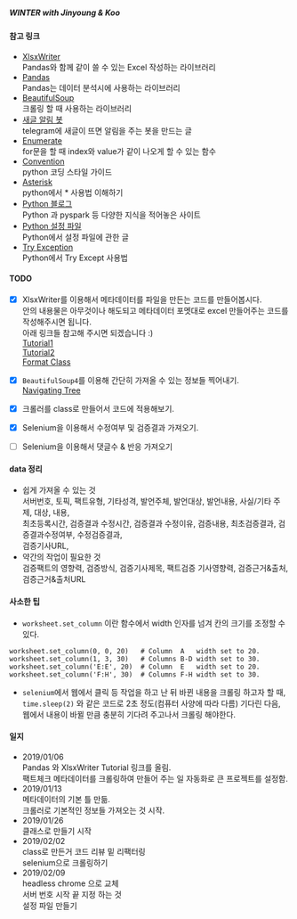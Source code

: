 ##### WINTER with Jinyoung & Koo
#### 참고 링크
- [XlsxWriter](https://xlsxwriter.readthedocs.io/#)  
Pandas와 함께 같이 쓸 수 있는 Excel 작성하는 라이브러리
- [Pandas](http://pandas.pydata.org/pandas-docs/version/0.15/tutorials.html)  
Pandas는 데이터 분석시에 사용하는 라이브러리
- [BeautifulSoup](https://www.crummy.com/software/BeautifulSoup/bs4/doc/)  
크롤링 할 때 사용하는 라이브러리
- [새글 알림 봇](https://beomi.github.io/2017/04/20/HowToMakeWebCrawler-Notice-with-Telegram/)  
telegram에 새글이 뜨면 알림을 주는 봇을 만드는 글  
- [Enumerate](http://book.pythontips.com/en/latest/enumerate.html)  
for문을 할 때 index와 value가 같이 나오게 할 수 있는 함수
- [Convention](https://spoqa.github.io/2012/08/03/about-python-coding-convention.html)  
python 코딩 스타일 가이드
- [Asterisk](https://mingrammer.com/understanding-the-asterisk-of-python/)  
python에서 * 사용법 이해하기
- [Python 블로그](https://beomi.github.io)  
Python 과 pyspark 등 다양한 지식을 적어놓은 사이트
- [Python 설정 파일](https://mingrammer.com/ways-to-manage-the-configuration-in-python/)  
Python에서 설정 파일에 관한 글
- [Try Exception](https://docs.python.org/3/tutorial/errors.html)  
Python에서 Try Except 사용법

#### TODO
- [x] XlsxWriter를 이용해서 메타데이터를 파일을 만든는 코드를 만들어봅시다.  
안의 내용물은 아무것이나 해도되고 메타데이터 포멧대로 excel 만들어주는 코드를 작성해주시면 됩니다.  
아래 링크들 참고해 주시면 되겠습니다 :)  
[Tutorial1](https://xlsxwriter.readthedocs.io/tutorial01.html)  
[Tutorial2](https://xlsxwriter.readthedocs.io/tutorial02.html)  
[Format Class](https://xlsxwriter.readthedocs.io/format.html)  

- [x] `BeautifulSoup4`를 이용해 간단히 가져올 수 있는 정보들 찍어내기.  
[Navigating Tree](https://www.crummy.com/software/BeautifulSoup/bs4/doc/#navigating-the-tree)

- [x] 크롤러를 class로 만들어서 코드에 적용해보기.

- [x] Selenium을 이용해서 수정여부 및 검증결과 가져오기.

- [ ] Selenium을 이용해서 댓글수 & 반응 가져오기

#### data 정리
- 쉽게 가져올 수 있는 것  
  서버번호, 토픽, 팩트유형, 기타성격, 발언주체, 발언대상, 발언내용, 사실/기타 주제, 대상, 내용,  
  최초등록시간, 검증결과 수정시간, 검증결과 수정이유, 검증내용, 최초검증결과, 검증결과수정여부, 수정검증결과,  
  검증기사URL, 
- 약간의 작업이 필요한 것  
  검증팩트의 영향력, 검증방식, 검증기사제목, 팩트검증 기사영향력, 검증근거&출처, 검증근거&출처URL

#### 사소한 팁
- `worksheet.set_column` 이란 함수에서 width 인자를 넘겨 칸의 크기를 조정할 수 있다.  
```
worksheet.set_column(0, 0, 20)   # Column  A   width set to 20.  
worksheet.set_column(1, 3, 30)   # Columns B-D width set to 30.  
worksheet.set_column('E:E', 20)  # Column  E   width set to 20.  
worksheet.set_column('F:H', 30)  # Columns F-H width set to 30.
```   
- `selenium`에서 웹에서 클릭 등 작업을 하고 난 뒤 바뀐 내용을 크롤링 하고자 할 때,  
  `time.sleep(2)` 와 같은 코드로 2초 정도(컴퓨터 사양에 따라 다름) 기다린 다음,  
  웹에서 내용이 바뀔 만큼 충분히 기다려 주고나서 크롤링 해야한다. 

#### 일지
- 2019/01/06  
Pandas 와 XlsxWriter Tutorial 링크를 올림.  
팩트체크 메타데이터를 크롤링하여 만들어 주는 일 자동화로 큰 프로젝트를 설정함.
- 2019/01/13  
메타데이터의 기본 틀 만듦.  
크롤러로 기본적인 정보들 가져오는 것 시작.  
- 2019/01/26  
클래스로 만들기 시작
- 2019/02/02  
class로 만든거 코드 리뷰 밑 리팩터링  
selenium으로 크롤링하기
- 2019/02/09  
headless chrome 으로 교체  
서버 번호 시작 끝 지정 하는 것  
설정 파일 만들기   
